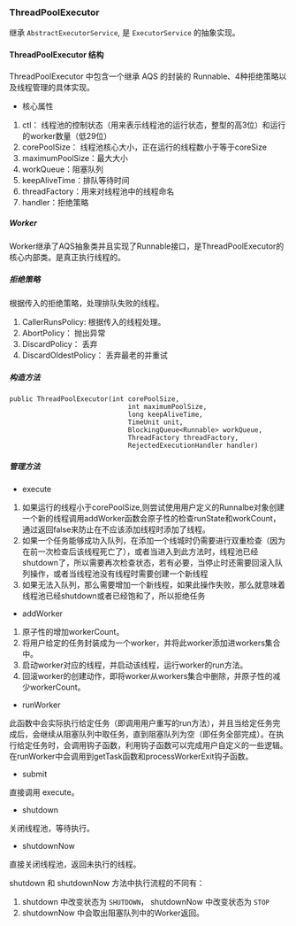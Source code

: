 ### ThreadPoolExecutor

继承 `AbstractExecutorService`, 是 `ExecutorService` 的抽象实现。

#### ThreadPoolExecutor 结构

ThreadPoolExecutor 中包含一个继承 AQS 的封装的 Runnable、4种拒绝策略以及线程管理的具体实现。

- 核心属性

1. ctl： 线程池的控制状态（用来表示线程池的运行状态，整型的高3位）和运行的worker数量（低29位）
2. corePoolSize： 线程池核心大小，正在运行的线程数小于等于coreSize
3. maximumPoolSize：最大大小
4. workQueue：阻塞队列
5. keepAliveTime：排队等待时间
6. threadFactory：用来对线程池中的线程命名
7. handler：拒绝策略

##### Worker

Worker继承了AQS抽象类并且实现了Runnable接口，是ThreadPoolExecutor的核心内部类。是真正执行线程的。

##### 拒绝策略

根据传入的拒绝策略，处理排队失败的线程。

1. CallerRunsPolicy: 根据传入的线程处理。
2. AbortPolicy： 抛出异常
3. DiscardPolicy： 丢弃
4. DiscardOldestPolicy： 丢弃最老的并重试

##### 构造方法

```$xslt
public ThreadPoolExecutor(int corePoolSize,
                              int maximumPoolSize,
                              long keepAliveTime,
                              TimeUnit unit,
                              BlockingQueue<Runnable> workQueue,
                              ThreadFactory threadFactory,
                              RejectedExecutionHandler handler)
```

##### 管理方法

- execute

1. 如果运行的线程小于corePoolSize,则尝试使用用户定义的Runnalbe对象创建一个新的线程调用addWorker函数会原子性的检查runState和workCount，通过返回false来防止在不应该添加线程时添加了线程。
2. 如果一个任务能够成功入队列，在添加一个线城时仍需要进行双重检查（因为在前一次检查后该线程死亡了），或者当进入到此方法时，线程池已经shutdown了，所以需要再次检查状态，若有必要，当停止时还需要回滚入队列操作，或者当线程池没有线程时需要创建一个新线程
3. 如果无法入队列，那么需要增加一个新线程，如果此操作失败，那么就意味着线程池已经shutdown或者已经饱和了，所以拒绝任务

- addWorker

1. 原子性的增加workerCount。
2. 将用户给定的任务封装成为一个worker，并将此worker添加进workers集合中。
3. 启动worker对应的线程，并启动该线程，运行worker的run方法。
4. 回滚worker的创建动作，即将worker从workers集合中删除，并原子性的减少workerCount。

- runWorker

此函数中会实际执行给定任务（即调用用户重写的run方法），并且当给定任务完成后，会继续从阻塞队列中取任务，直到阻塞队列为空（即任务全部完成）。在执行给定任务时，会调用钩子函数，利用钩子函数可以完成用户自定义的一些逻辑。在runWorker中会调用到getTask函数和processWorkerExit钩子函数。

- submit

直接调用 execute。

- shutdown

关闭线程池，等待执行。

- shutdownNow

直接关闭线程池，返回未执行的线程。

shutdown 和 shutdownNow 方法中执行流程的不同有：
1. shutdown 中改变状态为 `SHUTDOWN`， shutdownNow 中改变状态为 `STOP`
2. shutdownNow 中会取出阻塞队列中的Worker返回。

